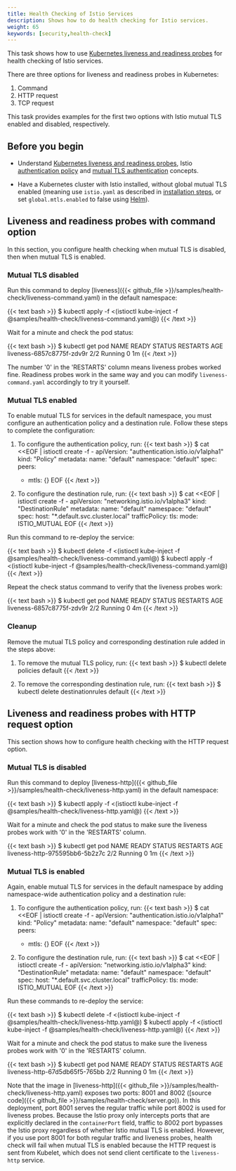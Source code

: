 ```yaml
---
title: Health Checking of Istio Services
description: Shows how to do health checking for Istio services.
weight: 65
keywords: [security,health-check]
---
```


This task shows how to use [Kubernetes liveness and readiness probes](https://kubernetes.io/docs/tasks/configure-pod-container/configure-liveness-readiness-probes/) for health checking of Istio services.

There are three options for liveness and readiness probes in Kubernetes:

1. Command
1. HTTP request
1. TCP request

This task provides examples for the first two options with Istio mutual TLS enabled and disabled, respectively.

## Before you begin

* Understand [Kubernetes liveness and readiness probes](https://kubernetes.io/docs/tasks/configure-pod-container/configure-liveness-readiness-probes/), Istio
[authentication policy](/docs/concepts/security/#authentication-policies) and [mutual TLS authentication](/docs/concepts/security/#mutual-tls-authentication) concepts.

* Have a Kubernetes cluster with Istio installed, without global mutual TLS enabled (meaning use `istio.yaml` as described in [installation steps](/docs/setup/kubernetes/quick-start/#installation-steps), or set `global.mtls.enabled` to false using [Helm](/docs/setup/kubernetes/helm-install/)).

## Liveness and readiness probes with command option

In this section, you configure health checking when mutual TLS is disabled, then when mutual TLS is enabled.

### Mutual TLS disabled

Run this command to deploy [liveness]({{< github_file >}}/samples/health-check/liveness-command.yaml) in the default namespace:

{{< text bash >}}
$ kubectl apply -f <(istioctl kube-inject -f @samples/health-check/liveness-command.yaml@)
{{< /text >}}

Wait for a minute and check the pod status:

{{< text bash >}}
$ kubectl get pod
NAME                             READY     STATUS    RESTARTS   AGE
liveness-6857c8775f-zdv9r        2/2       Running   0           1m
{{< /text >}}

The number '0' in the 'RESTARTS' column means liveness probes worked fine. Readiness probes work in the same way and you can modify `liveness-command.yaml` accordingly to try it yourself.

### Mutual TLS enabled

To enable mutual TLS for services in the default namespace, you must configure an authentication policy and a destination rule.
Follow these steps to complete the configuration:

1. To configure the authentication policy, run:
    {{< text bash >}}
    $ cat <<EOF | istioctl create -f -
    apiVersion: "authentication.istio.io/v1alpha1"
    kind: "Policy"
    metadata:
      name: "default"
      namespace: "default"
    spec:
      peers:
      - mtls: {}
    EOF
    {{< /text >}}

1. To configure the destination rule, run:
    {{< text bash >}}
    $ cat <<EOF | istioctl create -f -
    apiVersion: "networking.istio.io/v1alpha3"
    kind: "DestinationRule"
    metadata:
      name: "default"
      namespace: "default"
    spec:
      host: "*.default.svc.cluster.local"
      trafficPolicy:
        tls:
          mode: ISTIO_MUTUAL
    EOF
    {{< /text >}}

Run this command to re-deploy the service:

{{< text bash >}}
$ kubectl delete -f <(istioctl kube-inject -f @samples/health-check/liveness-command.yaml@)
$ kubectl apply -f <(istioctl kube-inject -f @samples/health-check/liveness-command.yaml@)
{{< /text >}}

Repeat the check status command to verify that the liveness probes work:

{{< text bash >}}
$ kubectl get pod
NAME                             READY     STATUS    RESTARTS   AGE
liveness-6857c8775f-zdv9r        2/2       Running   0           4m
{{< /text >}}

### Cleanup

Remove the mutual TLS policy and corresponding destination rule added in the steps above:

1. To remove the mutual TLS policy, run:
    {{< text bash >}}
    $ kubectl delete policies default
    {{< /text >}}

1. To remove the corresponding destination rule, run:
    {{< text bash >}}
    $ kubectl delete destinationrules default
    {{< /text >}}


## Liveness and readiness probes with HTTP request option

This section shows how to configure health checking with the HTTP request option.

### Mutual TLS is disabled

Run this command to deploy [liveness-http]({{< github_file >}}/samples/health-check/liveness-http.yaml) in the default namespace:

{{< text bash >}}
$ kubectl apply -f <(istioctl kube-inject -f @samples/health-check/liveness-http.yaml@)
{{< /text >}}

Wait for a minute and check the pod status to make sure the liveness probes work with '0' in the 'RESTARTS' column.

{{< text bash >}}
$ kubectl get pod
NAME                             READY     STATUS    RESTARTS   AGE
liveness-http-975595bb6-5b2z7c   2/2       Running   0           1m
{{< /text >}}

### Mutual TLS is enabled

Again, enable mutual TLS for services in the default namespace by adding namespace-wide authentication policy and a destination rule:

1. To configure the authentication policy, run:
    {{< text bash >}}
    $ cat <<EOF | istioctl create -f -
    apiVersion: "authentication.istio.io/v1alpha1"
    kind: "Policy"
    metadata:
      name: "default"
      namespace: "default"
    spec:
      peers:
      - mtls: {}
    EOF
    {{< /text >}}

1. To configure the destination rule, run:
    {{< text bash >}}
    $ cat <<EOF | istioctl create -f -
    apiVersion: "networking.istio.io/v1alpha3"
    kind: "DestinationRule"
    metadata:
      name: "default"
      namespace: "default"
    spec:
      host: "*.default.svc.cluster.local"
      trafficPolicy:
        tls:
          mode: ISTIO_MUTUAL
    EOF
    {{< /text >}}

Run these commands to re-deploy the service:

{{< text bash >}}
$ kubectl delete -f <(istioctl kube-inject -f @samples/health-check/liveness-http.yaml@)
$ kubectl apply -f <(istioctl kube-inject -f @samples/health-check/liveness-http.yaml@)
{{< /text >}}

Wait for a minute and check the pod status to make sure the liveness probes work with '0' in the 'RESTARTS' column.

{{< text bash >}}
$ kubectl get pod
NAME                             READY     STATUS    RESTARTS   AGE
liveness-http-67d5db65f5-765bb   2/2       Running   0          1m
{{< /text >}}

Note that the image in [liveness-http]({{< github_file >}}/samples/health-check/liveness-http.yaml) exposes two ports: 8001 and 8002 ([source code]({{< github_file >}}/samples/health-check/server.go)). In this deployment, port 8001 serves the regular traffic while port 8002 is used for liveness probes. Because the Istio proxy only intercepts ports that are explicitly declared in the `containerPort` field, traffic to 8002 port bypasses the Istio proxy regardless of whether Istio mutual TLS is enabled. However, if you use port 8001 for both regular traffic and liveness probes, health check will fail when mutual TLS is enabled because the HTTP request is sent from Kubelet, which does not send client certificate to the `liveness-http` service.
